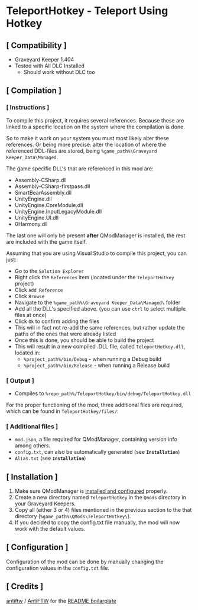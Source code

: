 # TeleportHotkey - Teleport Using Hotkey #

## [ Compatibility ] ##
* Graveyard Keeper 1.404
* Tested with All DLC Installed
    * Should work without DLC too

## [ Compilation ] ##

### [ Instructions ] ###

To compile this project, it requires several references. Because these are linked to a specific location on the system where the compilation is done. 

So to make it work on your system you must most likely alter these references. Or being more precise: alter the location of where the referenced DDL-files are stored, being `%game_path%\Graveyard Keeper_Data\Managed`.

The game specific DLL's that are referenced in this mod are:

* Assembly-CSharp.dll
* Assembly-CSharp-firstpass.dll
* SmartBearAssembly.dll
* UnityEngine.dll
* UnityEngine.CoreModule.dll
* UnityEngine.InputLegacyModule.dll
* UnityEngine.UI.dll
* 0Harmony.dll 
  
The last one will only be present **after** QModManager is installed, the rest are included with the game itself.

Assuming that you are using Visual Studio to compile this project, you can just:
* Go to the `Solution Explorer`
* Right click the `References` item (located under the `TeleportHotkey` project)
* Click `Add Reference`
* Click `Browse`
* Navigate to the `%game_path%\Graveyard Keeper_Data\Managed\` folder
* Add all the DLL's specified above. (you can use `ctrl` to select multiple files at once)
* Click `Ok` to confirm adding the files
* This will in fact not re-add the same references, but rather update the paths of the ones that were already listed
* Once this is done, you should be able to build the project
* This will result in a new compiled .DLL file, called `TeleportHotkey.dll`, located in:
  - `%project_path%/bin/Debug` - when running a Debug build 
  - `%project_path%/bin/Release` - when running a Release build 

### [ Output ] ###
  * Compiles to `%repo_path%/TeleportHotkey/bin/debug/TeleportHotkey.dll`

For the proper functioning of the mod, three additional files are required, which can be found in `TeleportHotkey/files/`:

### [ Additional files ] ###

* `mod.json`, a file required for QModManager, containing version info among others.
* `config.txt`, can also be automatically generated (see **`Installation`**) 
* `Alias.txt` (see **`Installation`**) 

## [ Installation ] ##

1. Make sure QModManager is [installed and configured](https://www.nexusmods.com/graveyardkeeper/mods/1) properly.
2. Create a new directory named `TeleportHotkey` in the `Qmods` directory in your Graveyard Keepers.
3. Copy all (either 3 or 4) files mentioned in the previous section to the that directory (`%game_path%\QMods\TeleportHotkey\`).
4. If you decided to copy the config.txt file manually, the mod will now work with the default values.

## [ Configuration ] ##
Configuration of the mod can be done by manually changing the configuration values in the `config.txt` file. 


## [ Credits ] ##
[antiftw](https://github.com/antiftw) / [AntiFTW](https://www.nexusmods.com/graveyardkeeper/users/40181295) for the  [README boilarplate](https://github.com/antiftw/gyk-nkn-fix/blob/master/README.MD)
